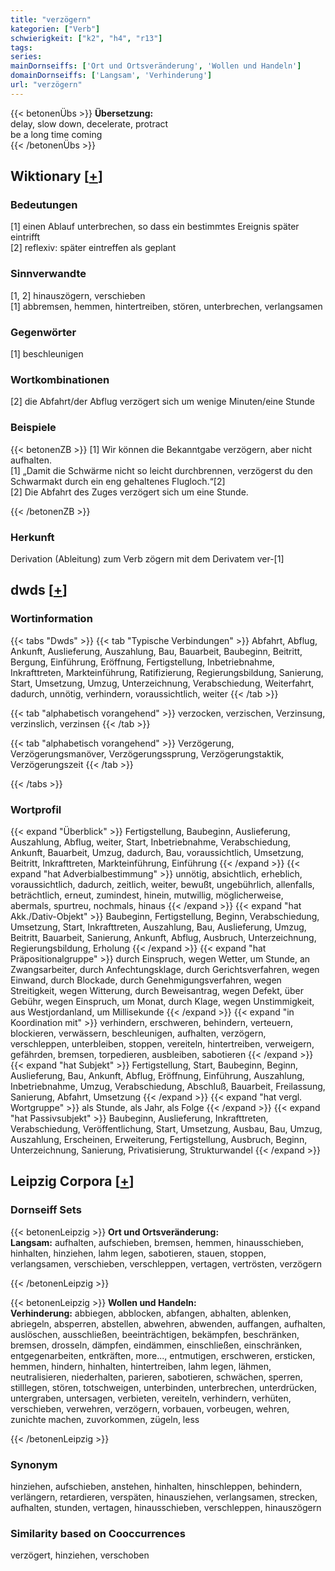 ```yaml
---
title: "verzögern"
kategorien: ["Verb"]
schwierigkeit: ["k2", "h4", "r13"]
tags:
series:
mainDornseiffs: ['Ort und Ortsveränderung', 'Wollen und Handeln']
domainDornseiffs: ['Langsam', 'Verhinderung']
url: "verzögern"
---
```


{{< betonenÜbs >}}
**Übersetzung:**  
delay, slow down, decelerate, protract  
be a long time coming  
{{< /betonenÜbs >}}

## Wiktionary [[+](https://de.wiktionary.org/wiki/verzögern)]

### Bedeutungen
[1] einen Ablauf unterbrechen, so dass ein bestimmtes Ereignis später eintrifft  
[2] reflexiv: später eintreffen als geplant  

### Sinnverwandte
[1, 2] hinauszögern, verschieben  
[1] abbremsen, hemmen, hintertreiben, stören, unterbrechen, verlangsamen  

### Gegenwörter
[1] beschleunigen  

### Wortkombinationen
[2] die Abfahrt/der Abflug verzögert sich um wenige Minuten/eine Stunde  

### Beispiele
{{< betonenZB >}}
[1] Wir können die Bekanntgabe verzögern, aber nicht aufhalten.  
[1] „Damit die Schwärme nicht so leicht durchbrennen, verzögerst du den Schwarmakt durch ein eng gehaltenes Flugloch.“[2]  
[2] Die Abfahrt des Zuges verzögert sich um eine Stunde.  

{{< /betonenZB >}}
### Herkunft
Derivation (Ableitung) zum Verb zögern mit dem Derivatem ver-[1]  



## dwds [[+](https://www.dwds.de/wb/verzögern)]

### Wortinformation
{{< tabs "Dwds" >}}
{{< tab "Typische Verbindungen" >}}
Abfahrt, Abflug, Ankunft, Auslieferung, Auszahlung, Bau, Bauarbeit, Baubeginn, Beitritt, Bergung, Einführung, Eröffnung, Fertigstellung, Inbetriebnahme, Inkrafttreten, Markteinführung, Ratifizierung, Regierungsbildung, Sanierung, Start, Umsetzung, Umzug, Unterzeichnung, Verabschiedung, Weiterfahrt, dadurch, unnötig, verhindern, voraussichtlich, weiter
{{< /tab >}}

{{< tab "alphabetisch vorangehend" >}}
verzocken, verzischen, Verzinsung, verzinslich, verzinsen
{{< /tab >}}

{{< tab "alphabetisch vorangehend" >}}
Verzögerung, Verzögerungsmanöver, Verzögerungssprung, Verzögerungstaktik, Verzögerungszeit
{{< /tab >}}

{{< /tabs >}}

### Wortprofil
{{< expand "Überblick" >}} Fertigstellung, Baubeginn, Auslieferung, Auszahlung, Abflug, weiter, Start, Inbetriebnahme, Verabschiedung, Ankunft, Bauarbeit, Umzug, dadurch, Bau, voraussichtlich, Umsetzung, Beitritt, Inkrafttreten, Markteinführung, Einführung {{< /expand >}}
{{< expand "hat Adverbialbestimmung" >}} unnötig, absichtlich, erheblich, voraussichtlich, dadurch, zeitlich, weiter, bewußt, ungebührlich, allenfalls, beträchtlich, erneut, zumindest, hinein, mutwillig, möglicherweise, abermals, spurtreu, nochmals, hinaus {{< /expand >}}
{{< expand "hat Akk./Dativ-Objekt" >}} Baubeginn, Fertigstellung, Beginn, Verabschiedung, Umsetzung, Start, Inkrafttreten, Auszahlung, Bau, Auslieferung, Umzug, Beitritt, Bauarbeit, Sanierung, Ankunft, Abflug, Ausbruch, Unterzeichnung, Regierungsbildung, Erholung {{< /expand >}}
{{< expand "hat Präpositionalgruppe" >}} durch Einspruch, wegen Wetter, um Stunde, an Zwangsarbeiter, durch Anfechtungsklage, durch Gerichtsverfahren, wegen Einwand, durch Blockade, durch Genehmigungsverfahren, wegen Streitigkeit, wegen Witterung, durch Beweisantrag, wegen Defekt, über Gebühr, wegen Einspruch, um Monat, durch Klage, wegen Unstimmigkeit, aus Westjordanland, um Millisekunde {{< /expand >}}
{{< expand "in Koordination mit" >}} verhindern, erschweren, behindern, verteuern, blockieren, verwässern, beschleunigen, aufhalten, verzögern, verschleppen, unterbleiben, stoppen, vereiteln, hintertreiben, verweigern, gefährden, bremsen, torpedieren, ausbleiben, sabotieren {{< /expand >}}
{{< expand "hat Subjekt" >}} Fertigstellung, Start, Baubeginn, Beginn, Auslieferung, Bau, Ankunft, Abflug, Eröffnung, Einführung, Auszahlung, Inbetriebnahme, Umzug, Verabschiedung, Abschluß, Bauarbeit, Freilassung, Sanierung, Abfahrt, Umsetzung {{< /expand >}}
{{< expand "hat vergl. Wortgruppe" >}} als Stunde, als Jahr, als Folge {{< /expand >}}
{{< expand "hat Passivsubjekt" >}} Baubeginn, Auslieferung, Inkrafttreten, Verabschiedung, Veröffentlichung, Start, Umsetzung, Ausbau, Bau, Umzug, Auszahlung, Erscheinen, Erweiterung, Fertigstellung, Ausbruch, Beginn, Unterzeichnung, Sanierung, Privatisierung, Strukturwandel {{< /expand >}}

## Leipzig Corpora [[+](https://corpora.uni-leipzig.de/en/res?word=verzögern&corpusId=deu_newscrawl-public_2018)]

### Dornseiff Sets
{{< betonenLeipzig >}}
**Ort und Ortsveränderung:**  
**Langsam:** aufhalten, aufschieben, bremsen, hemmen, hinausschieben, hinhalten, hinziehen, lahm legen, sabotieren, stauen, stoppen, verlangsamen, verschieben, verschleppen, vertagen, vertrösten, verzögern  

{{< /betonenLeipzig >}}


{{< betonenLeipzig >}}
**Wollen und Handeln:**  
**Verhinderung:** abbiegen, abblocken, abfangen, abhalten, ablenken, abriegeln, absperren, abstellen, abwehren, abwenden, auffangen, aufhalten, auslöschen, ausschließen, beeinträchtigen, bekämpfen, beschränken, bremsen, drosseln, dämpfen, eindämmen, einschließen, einschränken, entgegenarbeiten, entkräften, more..., entmutigen, erschweren, ersticken, hemmen, hindern, hinhalten, hintertreiben, lahm legen, lähmen, neutralisieren, niederhalten, parieren, sabotieren, schwächen, sperren, stilllegen, stören, totschweigen, unterbinden, unterbrechen, unterdrücken, untergraben, untersagen, verbieten, vereiteln, verhindern, verhüten, verschieben, verwehren, verzögern, vorbauen, vorbeugen, wehren, zunichte machen, zuvorkommen, zügeln, less  

{{< /betonenLeipzig >}}

### Synonym
hinziehen, aufschieben, anstehen, hinhalten, hinschleppen, behindern, verlängern, retardieren, verspäten, hinausziehen, verlangsamen, strecken, aufhalten, stunden, vertagen, hinausschieben, verschleppen, hinauszögern


### Similarity based on Cooccurrences
verzögert, hinziehen, verschoben

